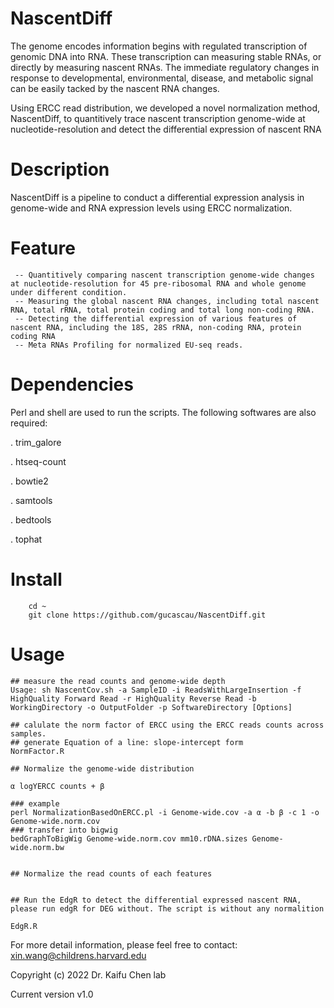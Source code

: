 
# NascentDiff
The genome encodes information begins with regulated transcription of genomic DNA into RNA. These transcription can measuring stable RNAs, or directly by measuring nascent RNAs. The immediate regulatory changes in response to developmental, environmental, disease, and metabolic signal can be easily tacked by the nascent RNA changes. 

Using ERCC read distribution, we developed a novel normalization method, NascentDiff, to quantitively trace nascent transcription genome-wide at nucleotide-resolution and detect the differential expression of nascent RNA 

# Description
NascentDiff is a pipeline to conduct a differential expression analysis in genome-wide and RNA expression levels using ERCC normalization.

# Feature 
	 -- Quantitively comparing nascent transcription genome-wide changes at nucleotide-resolution for 45 pre-ribosomal RNA and whole genome under different condition.
	 -- Measuring the global nascent RNA changes, including total nascent RNA, total rRNA, total protein coding and total long non-coding RNA.
	 -- Detecting the differential expression of various features of nascent RNA, including the 18S, 28S rRNA, non-coding RNA, protein coding RNA
	 -- Meta RNAs Profiling for normalized EU-seq reads.
   

# Dependencies

Perl and shell are used to run the scripts. The following softwares are also required:

. trim_galore

. htseq-count 

. bowtie2

. samtools

. bedtools 

. tophat

# Install

```
    cd ~
    git clone https://github.com/gucascau/NascentDiff.git
```   
# Usage
```
## measure the read counts and genome-wide depth
Usage: sh NascentCov.sh -a SampleID -i ReadsWithLargeInsertion -f HighQuality Forward Read -r HighQuality Reverse Read -b WorkingDirectory -o OutputFolder -p SoftwareDirectory [Options]

## calulate the norm factor of ERCC using the ERCC reads counts across samples. 
## generate Equation of a line: slope-intercept form
NormFactor.R

## Normalize the genome-wide distribution

α logYERCC counts + β

### example 
perl NormalizationBasedOnERCC.pl -i Genome-wide.cov -a α -b β -c 1 -o Genome-wide.norm.cov 
### transfer into bigwig
bedGraphToBigWig Genome-wide.norm.cov mm10.rDNA.sizes Genome-wide.norm.bw


## Normalize the read counts of each features


## Run the EdgR to detect the differential expressed nascent RNA, please run edgR for DEG without. The script is without any normalition

EdgR.R

```

For more detail information, please feel free to contact: xin.wang@childrens.harvard.edu

Copyright (c) 2022 Dr. Kaifu Chen lab

Current version v1.0




